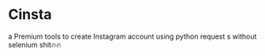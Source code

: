 # Cinsta
a Premium tools to create Instagram account using python request s without selenium shit🔥🔥
